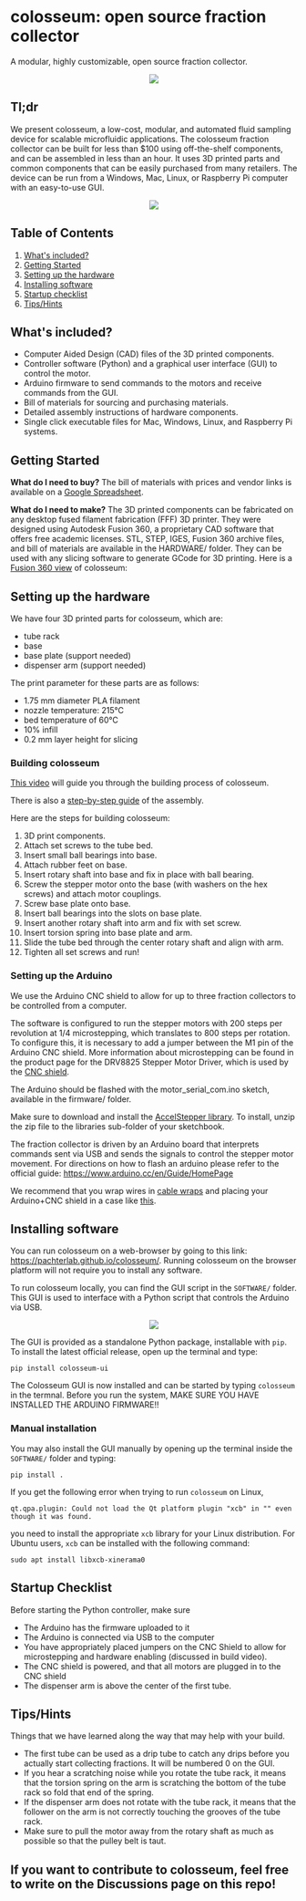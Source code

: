 # colosseum: open source fraction collector

<p>A modular, highly customizable, open source fraction collector.</p>

<p align="center">
  <img src="HARDWARE/colosseum_homeview.png">
</p>

## Tl;dr
We present colosseum, a low-cost, modular, and automated fluid sampling device for scalable microfluidic applications. The colosseum fraction collector can be built for less than $100 using off-the-shelf components, and can be assembled in less than an hour. It uses 3D printed parts and common components that can be easily purchased from many retailers. The device can be run from a Windows, Mac, Linux, or Raspberry Pi computer with an easy-to-use GUI.

<p align="center">
  <img src="HARDWARE/colosseum_movie.gif">
</p>

## Table of Contents
1. [What's included?](#whats-included)
2. [Getting Started](#getting-started)
3. [Setting up the hardware](#setting-up-the-hardware)
6. [Installing software](#installing-software)
7. [Startup checklist](#startup-checklist)
8. [Tips/Hints](#tipshints)


## What's included?
<ul>
  <li>Computer Aided Design (CAD) files of the 3D printed components.</li>
  <li>Controller software (Python) and a graphical user interface (GUI) to control the motor.</li>
  <li>Arduino firmware to send commands to the motors and receive commands from the GUI.</li>
  <li>Bill of materials for sourcing and purchasing materials.</li>
  <li>Detailed assembly instructions of hardware components.</li>
  <li>Single click executable files for Mac, Windows, Linux, and Raspberry Pi systems.</li>
</ul>

## Getting Started
__What do I need to buy?__
The bill of materials with prices and vendor links is available on a [Google Spreadsheet](https://docs.google.com/spreadsheets/d/1Z83jh0TSUGW6AqqXLzAsNthaGQMtfY0oZQ2VZEOLgi0/edit?usp=sharing).

__What do I need to make?__
The 3D printed components can be fabricated on any desktop fused filament fabrication (FFF) 3D printer. They were designed using Autodesk Fusion 360, a proprietary CAD software that offers free academic licenses. STL, STEP, IGES, Fusion 360 archive files, and bill of materials are available in the HARDWARE/ folder. They can be used with any slicing software to generate GCode for 3D printing. Here is a [Fusion 360 view](https://a360.co/3r0DND4) of colosseum:

## Setting up the hardware
We have four 3D printed parts for colosseum, which are:
<ul>
  <li> tube rack
  <li> base
  <li> base plate (support needed)
  <li> dispenser arm (support needed)
</ul>

The print parameter for these parts are as follows:
<ul>
  <li> 1.75 mm diameter PLA filament
  <li> nozzle temperature: 215°C
  <li> bed temperature of 60°C
  <li> 10% infill
  <li> 0.2 mm layer height for slicing
</ul>

### Building colosseum
[This video](https://youtu.be/yG7ECh5GO0o) will guide you through the building process of colosseum.

There is also a [step-by-step guide](https://www.protocols.io/private/C715264790E411EBAAD90A58A9FEAC02) of the assembly.

Here are the steps for building colosseum:
1. 3D print components.
2. Attach set screws to the tube bed.
3. Insert small ball bearings into base.
4. Attach rubber feet on base.
5. Insert rotary shaft into base and fix in place with ball bearing.
6. Screw the stepper motor onto the base (with washers on the hex screws) and attach motor couplings.
7. Screw base plate onto base.
8. Insert ball bearings into the slots on base plate.
9. Insert another rotary shaft into arm and fix with set screw.
10. Insert torsion spring into base plate and arm.
11. Slide the tube bed through the center rotary shaft and align with arm.
12. Tighten all set screws and run!

### Setting up the Arduino
We use the Arduino CNC shield to allow for up to three fraction collectors to be controlled from a computer.

The software is configured to run the stepper motors with 200 steps per revolution at 1/4 microstepping, which translates to 800 steps per rotation. To configure this, it is necessary to add a jumper between the M1 pin of the Arduino CNC shield. More information about microstepping can be found in the product page for the DRV8825 Stepper Motor Driver, which is used by the [CNC shield](http://www.zyltech.com/arduino-cnc-shield-instructions/).

The Arduino should be flashed with the motor_serial_com.ino sketch, available in the firmware/ folder.

Make sure to download and install the [AccelStepper library](https://www.airspayce.com/mikem/arduino/AccelStepper/). To install, unzip the zip file to the libraries sub-folder of your sketchbook.

The fraction collector is driven by an Arduino board that interprets commands sent via USB and sends the signals to control the stepper motor movement. For directions on how to flash an arduino please refer to the official guide: https://www.arduino.cc/en/Guide/HomePage

We recommend that you wrap wires in [cable wraps](https://www.amazon.com/dp/B07FW3GTXB/ref=cm_sw_r_tw_dp_fq83Fb2VRK9QQ?_x_encoding=UTF8&psc=1) and placing your Arduino+CNC shield in a case like [this](https://www.thingiverse.com/thing:3125495).

## Installing software
You can run colosseum on a web-browser by going to this link: https://pachterlab.github.io/colosseum/. Running colosseum on the browser platform will not require you to install any software.

To run colosseum locally, you can find the GUI script in the `SOFTWARE/` folder. This GUI is used to interface with a Python script that controls the Arduino via USB.

<p align="center">
  <img src="SOFTWARE/ui_screenshot.PNG">
</p>

The GUI is provided as a standalone Python package, installable with `pip`. To
install the latest official release, open up the terminal and type:
```
pip install colosseum-ui
```
The Colosseum GUI is now installed and can be started by typing `colosseum` in the termnal. Before you run the system, MAKE SURE YOU HAVE INSTALLED THE ARDUINO FIRMWARE!!

### Manual installation
You may also install the GUI manually by opening up the terminal inside the `SOFTWARE/` folder and typing:
```
pip install .
```

If you get the following error when trying to run `colosseum` on Linux,
```
qt.qpa.plugin: Could not load the Qt platform plugin "xcb" in "" even though it was found.
```
you need to install the appropriate `xcb` library for your Linux distribution.
For Ubuntu users, `xcb` can be installed with the following command:
```
sudo apt install libxcb-xinerama0
```

## Startup Checklist
Before starting the Python controller, make sure
<ul>
  <li> The Arduino has the firmware uploaded to it
  <li> The Arduino is connected via USB to the computer
  <li> You have appropriately placed jumpers on the CNC Shield to allow for microstepping and hardware enabling (discussed in build video).
  <li> The CNC shield is powered, and that all motors are plugged in to the CNC shield
  <li> The dispenser arm is above the center of the first tube.
</ul>

## Tips/Hints
Things that we have learned along the way that may help with your build.
<ul>
  <li> The first tube can be used as a drip tube to catch any drips before you actually start collecting fractions. It will be numbered 0 on the GUI.
  <li> If you hear a scratching noise while you rotate the tube rack, it means that the torsion spring on the arm is scratching the bottom of the tube rack so fold that end of the spring.
  <li> If the dispenser arm does not rotate with the tube rack, it means that the follower on the arm is not correctly touching the grooves of the tube rack.
  <li> Make sure to pull the motor away from the rotary shaft as much as possible so that the pulley belt is taut.
</ul>

## If you want to contribute to colosseum, feel free to write on the Discussions page on this repo!
